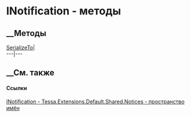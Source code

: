 # INotification - методы
##  __Методы
[SerializeTo](M_Tessa_Extensions_Default_Shared_Notices_INotification_SerializeTo.htm)|  
---|---  
## __См. также
#### Ссылки
[INotification -
](T_Tessa_Extensions_Default_Shared_Notices_INotification.htm)
[Tessa.Extensions.Default.Shared.Notices - пространство
имён](N_Tessa_Extensions_Default_Shared_Notices.htm)

